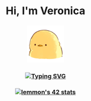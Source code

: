 <h1 align="center">Hi, I'm Veronica</a>
<h3 align="center"><a ><img src="https://github.com/rounny/rounny/blob/main/imgs/duck.png" height="100" width="100"/></h1>

<h3 align="center"><a href="https://git.io/typing-svg"><img src="https://readme-typing-svg.herokuapp.com?font=Michroma&size=15&pause=1000&color=0258DA&center=true&width=435&lines=I'm+a+student+of+Ecole+42+programming+school" alt="Typing SVG" /></a></h3>

<h3 align="center"><a href="https://github.com/JaeSeoKim/badge42"><img src="https://badge42.vercel.app/api/v2/cla41do1w00060fmn8896w44h/stats?cursusId=21&coalitionId=89" alt="lemmon's 42 stats" /></a>

<!--
**rounny/rounny** is a ✨ _special_ ✨ repository because its `README.md` (this file) appears on your GitHub profile.

Here are some ideas to get you started:

- 🔭 I’m currently working on ...
- 🌱 I’m currently learning ...
- 👯 I’m looking to collaborate on ...
- 🤔 I’m looking for help with ...
- 💬 Ask me about ...
- 📫 How to reach me: ...
- 😄 Pronouns: ...
- ⚡ Fun fact: ...
-->
